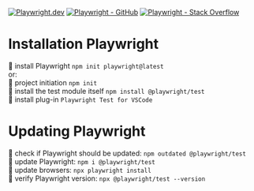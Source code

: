 [![Playwright.dev](https://img.shields.io/badge/Documentation-Playwright-1c8620.svg?logo=playwright)](https://playwright.dev/docs/intro)
[![Playwright - GitHub](https://img.shields.io/badge/GitHub-Playwright-1c8620.svg?logo=github)](https://github.com/microsoft/playwright/tree/main)
[![Playwright - Stack Overflow](https://img.shields.io/badge/stackoverflow-Playwright-e87922.svg?logo=stackoverflow)](https://stackoverflow.com/questions/tagged/playwright)

# Installation Playwright

:small_orange_diamond: install Playwright `npm init playwright@latest`  
or:  
:small_orange_diamond: project initiation `npm init`  
:small_orange_diamond: install the test module itself `npm install @playwright/test`  
:small_orange_diamond: install plug-in `Playwright Test for VSCode`

# Updating Playwright

:small_orange_diamond: check if Playwright should be updated: `npm outdated @playwright/test`  
:small_orange_diamond: update Playwright: `npm i @playwright/test`  
:small_orange_diamond: update browsers: `npx playwright install`  
:small_orange_diamond: verify Playwright version: `npx @playwright/test --version`